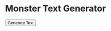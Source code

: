 <h1>Monster Text Generator</h1>

<button id="generate-btn">Generate Text</button>
    <div id="original"></div>
    <div id="modified"></div>
    <div id="sequences"></div>
    <div id="cells"></div>
    <script src="https://cdn.jsdelivr.net/npm/promise-polyfill"></script>
    <script src="/JS/hexmap.js"></script>
    <script>
      const generateBtn = document.getElementById('generate-btn');
      const originalDiv = document.getElementById('original');
      const modifiedDiv = document.getElementById('modified');
      const sequencesDiv = document.getElementById('sequences');
      const cellsDiv = document.getElementById('cells');

      generateBtn.addEventListener('click', async () => {
        const { original, modified, sequences, cells } = await generateText();
        originalDiv.innerText = `Original: ${original}`;
        modifiedDiv.innerText = `Modified: ${modified}`;
        sequencesDiv.innerText = `Sequences: ${sequences}`;
        cellsDiv.innerText = `Cells: ${cells.join(' | ')}`;
      });
    </script>
